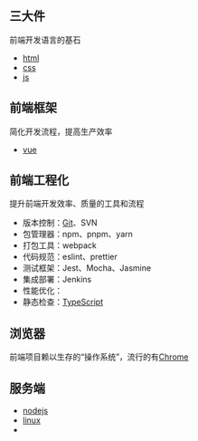 ## 三大件

前端开发语言的基石

- [html](./html/README.md)
- [css](./css/README.md)
- [js](./js/README.md)

## 前端框架

简化开发流程，提高生产效率

- [vue](./vue/README.md)

## 前端工程化

提升前端开发效率、质量的工具和流程

- 版本控制：[Git](./git/README.md)、SVN
- 包管理器：npm、pnpm、yarn
- 打包工具：webpack
- 代码规范：eslint、prettier
- 测试框架：Jest、Mocha、Jasmine
- 集成部署：Jenkins
- 性能优化：
- 静态检查：[TypeScript](./ts/README.md)

## 浏览器

前端项目赖以生存的“操作系统”，流行的有[Chrome](./chrome/README.md)

## 服务端

- [nodejs](./nodejs/README.md)
- [linux](./linux/README.md)
-
